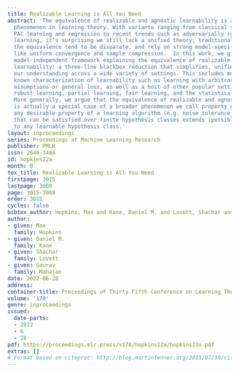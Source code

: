 ```yaml
---
title: Realizable Learning is All You Need
abstract: 'The equivalence of realizable and agnostic learnability is a fundamental
  phenomenon in learning theory. With variants ranging from classical settings like
  PAC learning and regression to recent trends such as adversarially robust and private
  learning, it’s surprising we still lack a unified theory; traditional proofs of
  the equivalence tend to be disparate, and rely on strong model-specific assumptions
  like uniform convergence and sample compression.  In this work, we give the first
  model-independent framework explaining the equivalence of realizable and agnostic
  learnability: a three-line blackbox reduction that simplifies, unifies, and extends
  our understanding across a wide variety of settings. This includes models with no
  known characterization of learnability such as learning with arbitrary distributional
  assumptions or general loss, as well as a host of other popular settings such as
  robust learning, partial learning, fair learning, and the statistical query model.
  More generally, we argue that the equivalence of realizable and agnostic learning
  is actually a special case of a broader phenomenon we call property generalization:
  any desirable property of a learning algorithm (e.g. noise tolerance, privacy, stability)
  that can be satisfied over finite hypothesis classes extends (possibly in some variation)
  to any learnable hypothesis class.'
layout: inproceedings
series: Proceedings of Machine Learning Research
publisher: PMLR
issn: 2640-3498
id: hopkins22a
month: 0
tex_title: Realizable Learning is All You Need
firstpage: 3015
lastpage: 3069
page: 3015-3069
order: 3015
cycles: false
bibtex_author: Hopkins, Max and Kane, Daniel M. and Lovett, Shachar and Mahajan, Gaurav
author:
- given: Max
  family: Hopkins
- given: Daniel M.
  family: Kane
- given: Shachar
  family: Lovett
- given: Gaurav
  family: Mahajan
date: 2022-06-28
address:
container-title: Proceedings of Thirty Fifth Conference on Learning Theory
volume: '178'
genre: inproceedings
issued:
  date-parts:
  - 2022
  - 6
  - 28
pdf: https://proceedings.mlr.press/v178/hopkins22a/hopkins22a.pdf
extras: []
# Format based on citeproc: http://blog.martinfenner.org/2013/07/30/citeproc-yaml-for-bibliographies/
---
```

